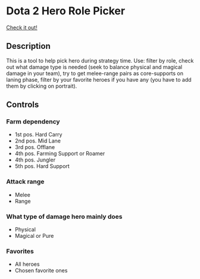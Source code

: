# Dota 2 Hero Role Picker

[Check it out!](https://dmkhomen.github.io/dota2rolepicker/)

## Description
This is a tool to help pick hero during strategy time. Use: filter by role, check out what damage type is needed (seek to balance physical and magical damage in your team), try to get melee-range pairs as core-supports on laning phase, filter by your favorite heroes if you have any (you have to add them by clicking on portrait).

## Controls
### Farm dependency
- 1st pos. Hard Carry 
- 2nd pos. Mid Lane
- 3rd pos. Offlane
- 4th pos. Farming Support or Roamer
- 4th pos. Jungler
- 5th pos. Hard Support

### Attack range
- Melee
- Range

### What type of damage hero mainly does
- Physical
- Magical or Pure

### Favorites
- All heroes
- Chosen favorite ones
